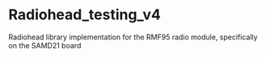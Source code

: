 # Radiohead_testing_v4

Radiohead library implementation for the RMF95 radio module, specifically on the SAMD21 board
